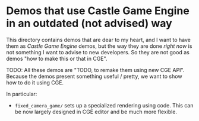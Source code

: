 # Demos that use Castle Game Engine in an outdated (not advised) way

This directory contains demos that are dear to my heart,
and I want to have them as _Castle Game Engine_ demos,
but the way they are done *right now* is not something I want to advise to new developers.
So they are not good as demos "how to make this or that in CGE".

TODO: All these demos are "TODO, to remake them using new CGE API".
Because the demos present something useful / pretty,
we want to show how to do it using CGE.

In particular:

- `fixed_camera_game/` sets up a specialized rendering using code. This can be now largely designed in CGE editor and be much more flexible.
